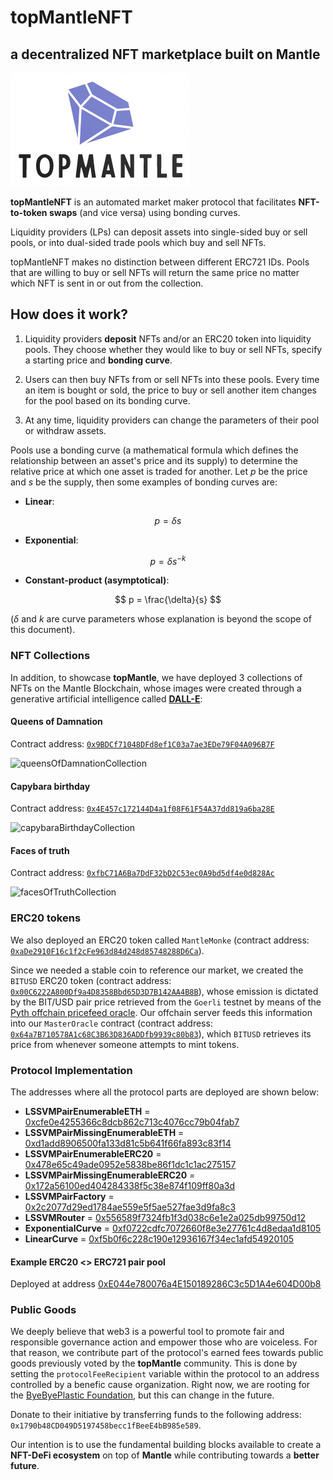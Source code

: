 # **topMantleNFT**
## a decentralized NFT marketplace built on Mantle

![topMantle_logo](./imgs/topmantle_logo.png)

**topMantleNFT** is an automated market maker protocol that facilitates **NFT-to-token swaps** (and vice versa) using bonding curves. 

Liquidity providers (LPs) can deposit assets into single-sided buy or sell pools, or into dual-sided trade pools which buy and sell NFTs.

topMantleNFT makes no distinction between different ERC721 IDs. Pools that are willing to buy or sell NFTs will return the same price no matter which NFT is sent in or out from the collection.

## **How does it work?**

1. Liquidity providers **deposit** NFTs and/or an ERC20 token into liquidity pools. They choose whether they would like to buy or sell NFTs, specify a starting price and **bonding curve**.

2. Users can then buy NFTs from or sell NFTs into these pools. Every time an item is bought or sold, the price to buy or sell another item changes for the pool based on its bonding curve.
3. At any time, liquidity providers can change the parameters of their pool or withdraw assets.

Pools use a bonding curve (a mathematical formula which defines the relationship between an asset's price and its supply) to determine the relative price at which one asset is traded for another. Let $p$ be the price and $s$ be the supply, then some examples of bonding curves are:

- **Linear**:

$$
p = \delta s
$$

- **Exponential**:

$$
p = \delta s^{-k}
$$

- **Constant-product (asymptotical)**:

$$
p = \frac{\delta}{s}
$$

($\delta$ and $k$ are curve parameters whose explanation is beyond the scope of this document).

### **NFT Collections**

In addition, to showcase **topMantle**, we have deployed 3 collections of NFTs on the Mantle Blockchain, whose images were created through a generative artificial intelligence called [**DALL-E**](https://openai.com/product/dall-e-2):

#### **Queens of Damnation**
Contract address: [`0x9BDCf71048DFd8ef1C03a7ae3EDe79F04A096B7F`](https://explorer.testnet.mantle.xyz/address/0x9BDCf71048DFd8ef1C03a7ae3EDe79F04A096B7F)

![queensOfDamnationCollection](./imgs/allqueens.png)

#### **Capybara birthday**
Contract address: [`0x4E457c172144D4a1f08F61F54A37dd819a6ba28E`](https://explorer.testnet.mantle.xyz/address/0x4E457c172144D4a1f08F61F54A37dd819a6ba28E)

![capybaraBirthdayCollection](./imgs/allcapybara.png)

#### **Faces of truth**
Contract address: [`0xfbC71A6Ba7DdF32bD2C53ec0A9bd5df4e0d828Ac`](https://explorer.testnet.mantle.xyz/address/0xfbC71A6Ba7DdF32bD2C53ec0A9bd5df4e0d828Ac)

![facesOfTruthCollection](./imgs/allfaces.png)

### **ERC20 tokens**

We also deployed an ERC20 token called `MantleMonke` (contract address: [`0xaDe2910F16c1f2cFe963d84d248d85748288D6Ca`](https://explorer.testnet.mantle.xyz/address/0xaDe2910F16c1f2cFe963d84d248d85748288D6Ca)).

Since we needed a stable coin to reference our market, we created the `BITUSD` ERC20 token (contract address: [`0x00C6222A800Df9a4D8358Bbd65D3D7B142AA4B8B`](https://explorer.testnet.mantle.xyz/address/0x00C6222A800Df9a4D8358Bbd65D3D7B142AA4B8B)), whose emission is dictated by the BIT/USD pair price retrieved from the `Goerli` testnet by means of the [Pyth offchain pricefeed oracle](https://pyth.network/price-feeds/crypto-bit-usd?cluster=testnet). Our offchain server feeds this information into our `MasterOracle` contract (contract address: [`0x64a7B710578A1c68C3B63D836ADDfb9939c80b83`](https://explorer.testnet.mantle.xyz/address/0x64a7B710578A1c68C3B63D836ADDfb9939c80b83)), which `BITUSD` retrieves its price from whenever someone attempts to mint tokens.

### **Protocol Implementation**

The addresses where all the protocol parts are deployed are shown below:


- **LSSVMPairEnumerableETH** = [0xcfe0e4255366c8dcb862c713c4076cc79b04fab7](https://explorer.testnet.mantle.xyz/address/0xCFe0e4255366c8DCb862c713c4076Cc79B04faB7)
- **LSSVMPairMissingEnumerableETH** = [0xd1add8906500fa133d81c5b641f66fa893c83f14](https://explorer.testnet.mantle.xyz/address/0xD1ADD8906500FA133d81C5b641F66Fa893C83F14)
- **LSSVMPairEnumerableERC20** = [0x478e65c49ade0952e5838be86f1dc1c1ac275157](https://explorer.testnet.mantle.xyz/address/0x478E65C49ADE0952e5838bE86F1DC1c1aC275157)
- **LSSVMPairMissingEnumerableERC20** = [0x172a56100ed404284338f5c38e874f109ff80a3d](https://explorer.testnet.mantle.xyz/address/0x172A56100ED404284338F5c38E874F109ff80a3D)
- **LSSVMPairFactory** = [0x2c2077d29ed1784ae559e5f5ae527fae3d9fa8c3](https://explorer.testnet.mantle.xyz/address/0x2c2077D29ed1784Ae559E5F5aE527FaE3D9Fa8c3)
- **LSSVMRouter** = [0x556589f7324fb1f3d038c6e1e2a025db99750d12](https://explorer.testnet.mantle.xyz/address/0x556589F7324FB1f3d038c6e1e2A025DB99750d12)
- **ExponentialCurve** = [0xf0722cdfc7072660f8e3e27761c4d8edaa1d8105](https://explorer.testnet.mantle.xyz/address/0xF0722CDfC7072660F8e3E27761C4D8EDAa1D8105)
- **LinearCurve** = [0xf5b0f6c228c190e12936167f34ec1afd54920105](https://explorer.testnet.mantle.xyz/address/0xf5B0F6c228c190E12936167F34Ec1AFd54920105)


#### Example ERC20 <> ERC721 pair pool
Deployed at address [0xE044e780076a4E150189286C3c5D1A4e604D00b8](https://explorer.testnet.mantle.xyz/address/0xE044e780076a4E150189286C3c5D1A4e604D00b8)

### **Public Goods**

We deeply believe that web3 is a powerful tool to promote fair and responsible governance action and empower those who are voiceless. For that reason, we contribute part of the protocol's earned fees towards public goods previously voted by the **topMantle** community. This is done by setting the `protocolFeeRecipient` variable within the protocol to an address controlled by a benefic cause organization. Right now, we are rooting for the [ByeByePlastic Foundation](https://www.byebyeplastic.life/), but this can change in the future.

Donate to their initiative by transferring funds to the following address: `0x1790b48CD049D5197458becc1fBeeE4bB985e589`.

Our intention is to use the fundamental building blocks available to create a **NFT-DeFi ecosystem** on top of **Mantle** while contributing towards a **better future**. 
